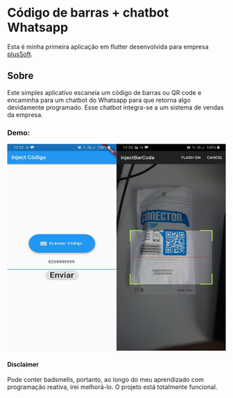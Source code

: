 # Código de barras + chatbot Whatsapp

Esta é minha primeira aplicação em flutter desenvolvida para empresa [plusSoft](https://novo.plussoft.com.br/).

## Sobre

Este simples aplicativo escaneia um código de barras ou QR code e encaminha para um chatbot do Whatsapp para
que retorna algo devidamente programado. Esse chatbot integra-se a um sistema de vendas da empresa.

### Demo:

![alt text](images/demo.png)

#### Disclaimer

Pode conter badsmells, portanto, ao longo do meu aprendizado com programação reativa, irei melhorá-lo. 
O projeto está totalmente funcional.
